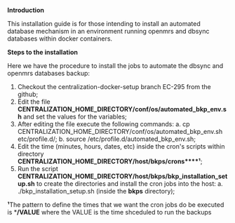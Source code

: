 
**Introduction**

This installation guide is for those intending to install an automated database mechanism in an environment running openmrs and dbsync databases within docker containers.

**Steps to the installation**

Here we have the procedure to install the jobs to automate the dbsync and openmrs databases backup:

1. Checkout the centralization-docker-setup branch EC-295 from the github;
2. Edit the file **CENTRALIZATION_HOME_DIRECTORY/conf/os/automated_bkp_env.sh** and set the values for the variables;
3. After editing the file execute the following commands:
    a. cp CENTRALIZATION_HOME_DIRECTORY/conf/os/automated_bkp_env.sh etc/profile.d/;
    b. source /etc/profile.d/automated_bkp_env.sh;
4. Edit the time (minutes, hours, dates, etc) inside the cron's scripts within directory **CENTRALIZATION_HOME_DIRECTORY/host/bkps/crons****¹**;
5. Run the script **CENTRALIZATION_HOME_DIRECTORY/host/bkps/bkp_installation_setup.sh** to create the directories and install the cron jobs into the host:
   a. ./bkp_installation_setup.sh (inside the **bkps** directory);

**¹**The pattern to define the times that we want the cron jobs do be executed is ***/VALUE** where the VALUE is the time shceduled to run the backups
